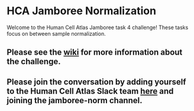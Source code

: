 # HCA Jamboree Normalization

Welcome to the Human Cell Atlas Jamboree task 4 challenge!
These tasks focus on between sample normalization.

## Please see the [wiki](https://github.com/TimothyTickle/hca_jamboree_normalization/wiki) for more information about the challenge.

## Please join the conversation by adding yourself to the Human Cell Atlas Slack team [here](http://join-slack.humancellatlas.org/) and joining the jamboree-norm channel.
